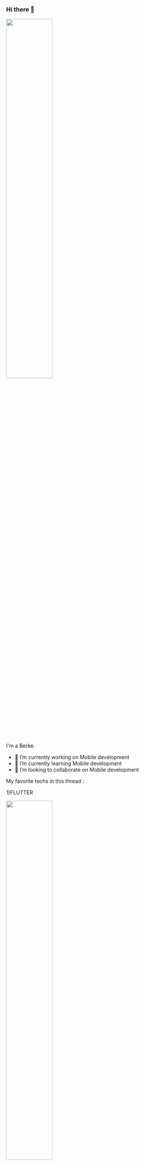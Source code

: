 ### Hi there 👋

<img src="https://user-images.githubusercontent.com/96977581/165076609-e010bad7-609d-491c-9165-bd9b699c6cab.gif" width=50% height=50%>


I'm a Berke.

- 🔭 I’m currently working on Mobile development
- 🌱 I’m currently learning Mobile development
- 👯 I’m looking to collaborate on Mobile development 


My favorite techs in this thread : 

1)FLUTTER 

<img src="https://user-images.githubusercontent.com/96977581/165076043-92743359-b66a-478a-9d99-327a14552158.jpg" width=50% height=50%>

2)Swift 

<img src="https://user-images.githubusercontent.com/96977581/165076217-a178a938-6396-48f0-8655-54202d03689b.png" width=50% height=50%>


Nice to meet you !!! 




<!--
**mberkesaritas/mberkesaritas** is a ✨ _special_ ✨ repository because its `README.md` (this file) appears on your GitHub profile.

Here are some ideas to get you started:

- 🔭 I’m currently working on ...
- 🌱 I’m currently learning ...
- 👯 I’m looking to collaborate on ...
- 🤔 I’m looking for help with ...
- 💬 Ask me about ...
- 📫 How to reach me: ...
- 😄 Pronouns: ...
- ⚡ Fun fact: ...
-->
